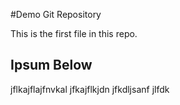 #Demo Git Repository

This is the first file in this repo.

## Ipsum Below

jflkajflajfnvkal jfkajflkjdn jfkdljsanf jlfdk

